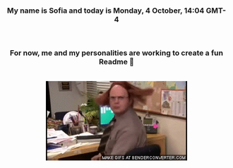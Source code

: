 


<div align="center">
<h3 >My name is Sofia and today is Monday, 4 October, 14:04 GMT-4</h3><br>
<h3 >For now, me and my personalities are working to create a fun Readme 👋
</h3><br>
<img src='img/dwight.gif' alt='working...'/>
</div>
